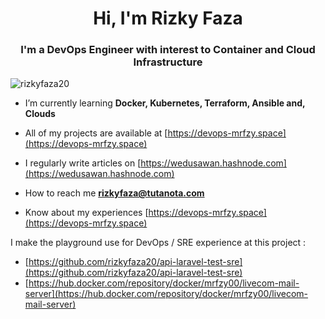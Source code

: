 <h1 align="center">Hi, I'm Rizky Faza</h1>
<h3 align="center">I'm a DevOps Engineer with interest to Container and Cloud Infrastructure</h3>

<p align="left"> <img src="https://komarev.com/ghpvc/?username=rizkyfaza20&label=Profile%20views&color=0e75b6&style=flat" alt="rizkyfaza20" /> </p>

- I’m currently learning **Docker, Kubernetes, Terraform, Ansible and, Clouds**

- All of my projects are available at [https://devops-mrfzy.space](https://devops-mrfzy.space)

- I regularly write articles on [https://wedusawan.hashnode.com](https://wedusawan.hashnode.com)

- How to reach me **rizkyfaza@tutanota.com**

- Know about my experiences [https://devops-mrfzy.space](https://devops-mrfzy.space)

I make the playground use for DevOps / SRE experience at this project : 

- [https://github.com/rizkyfaza20/api-laravel-test-sre](https://github.com/rizkyfaza20/api-laravel-test-sre)
- [https://hub.docker.com/repository/docker/mrfzy00/livecom-mail-server](https://hub.docker.com/repository/docker/mrfzy00/livecom-mail-server)
